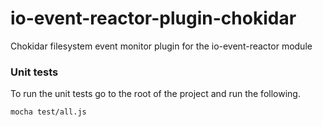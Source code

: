 # io-event-reactor-plugin-chokidar
Chokidar filesystem event monitor plugin for the io-event-reactor module


### Unit tests

To run the unit tests go to the root of the project and run the following.

```
mocha test/all.js
```
